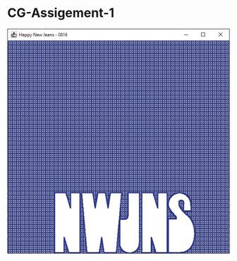 # CG-Assigement-1
<p align="center">
  <img src="https://github.com/Sunwatcha303/CG-Assigement-1/blob/main/output-latest.png?raw=true" alt="Happy New Jeans 15/12/2566">
</p>
